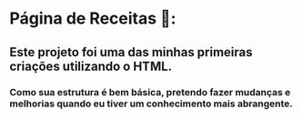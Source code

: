 # Página de Receitas 🥣:
## Este projeto foi uma das minhas primeiras criações utilizando o HTML.
### Como sua estrutura é bem básica, pretendo fazer mudanças e melhorias quando eu tiver um conhecimento mais abrangente.

